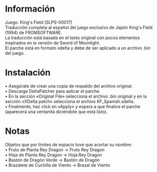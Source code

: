 # Información
Juego: King's Field [SLPS-00017] \
Traducción completa al español del juego exclusivo de Japón King's Field (1994) de FROMSOFTWARE. \
La traducción está basada en el texto original con pocos elementos inspirados en la versión de Sword of Moonlight. \
El parche está en formato xdelta y debe de ser aplicado a un archivo .bin del juego.
# Instalación
• Asegúrate de crear una copia de respaldo del archivo original. \
• Descarga DeltaPatcher﻿﻿ para aplicar el parche. \
• En la sección «Original File» selecciona el archivo .bin original y en la sección «XDelta patch» selecciona el archivo KF_Spanish.xdelta.  \
• Finalmente, haz click en «Apply» y espera a que finalice el parche (aparecerá una ventanita diciéndote que está listo).
# Notas
Objetos que por límites de espacio tuve que acortar su nombre: \
• Fruto de Planta Rey Dragon → Fruto Rey Dragon \
• Hoja de Planta Rey Dragon → Hoja Rey Dragon \
• Bastón de Dragón Verde → Bastón de Dragón \
• Brazalete de Cuchilla de Viento → Brazal de Viento
